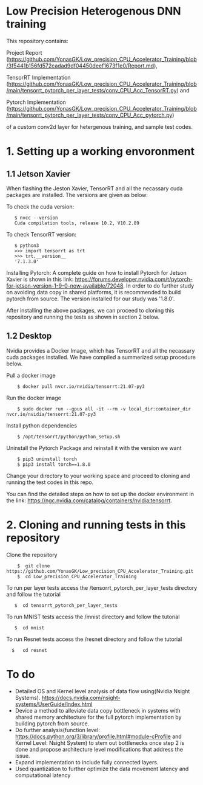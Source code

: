 # Low Precision Heterogenous DNN training
 
 This repository contains:
 
 Project Report (https://github.com/YonasGK/Low_precision_CPU_Accelerator_Training/blob/3f5441b156fd572cadad9df04450deef1673f1e0/Report.md), 
 
 TensorRT Implementation (https://github.com/YonasGK/Low_precision_CPU_Accelerator_Training/blob/main/tensorrt_pytorch_per_layer_tests/conv_CPU_Acc_TensorRT.py)  and 
 
 Pytorch Implementation (https://github.com/YonasGK/Low_precision_CPU_Accelerator_Training/blob/main/tensorrt_pytorch_per_layer_tests/conv_CPU_Acc_pytorch.py) 

 of a custom conv2d layer for hetergenous training, and sample test codes.
 
   # 1. Setting up a working envoronment
    
   ## 1.1 Jetson Xavier
   
   When flashing the Jeston Xavier, TensorRT and all the necassary cuda packages are installed. The versions are given as below:
   
   To check the cuda version: 
   
       $ nvcc --version
       Cuda compilation tools, release 10.2, V10.2.89
   
   To check TensorRT version:
        
       $ python3
       >>> import tensorrt as trt
       >>> trt.__version__
       '7.1.3.0'
       
   Installing Pytorch: A complete guide on how to install Pytorch for Jetson Xavier is shown in this link: https://forums.developer.nvidia.com/t/pytorch-for-jetson-version-1-9-0-now-available/72048. In order to do further study on avoiding data copy in shared platforms, it is recommended to build pytorch from source. The version installed for our study was '1.8.0'.
   
   After installing the above packages, we can proceed to cloning this repository and running the tests as shown in section 2 below.
   
  ## 1.2 Desktop
    
   Nvidia provides a Docker Image, which has TensorRT and all the necassary cuda packages installed. We have compiled a summerized setup  procedure below.
   
   Pull a docker image
   
        $ docker pull nvcr.io/nvidia/tensorrt:21.07-py3
        
   Run the docker image
   
        $ sudo docker run --gpus all -it --rm -v local_dir:container_dir nvcr.io/nvidia/tensorrt:21.07-py3
   
   Install python dependencies
   
        $ /opt/tensorrt/python/python_setup.sh
   
   Uninstall the Pytorch Package and reinstall it with the version we want
   
        $ pip3 uninstall torch
        $ pip3 install torch==1.8.0
        
   Change your directory to your working space and proceed to cloning and running the test codes in this repo.
   
   You can find the detailed steps on how to set up the docker environment in the link: https://ngc.nvidia.com/catalog/containers/nvidia:tensorrt.
   
   
  #  2. Cloning and running tests in this repository
   
   Clone the repository
   
        $  git clone https://github.com/YonasGK/Low_precision_CPU_Accelerator_Training.git
        $  cd Low_precision_CPU_Accelerator_Training
        
   To run per layer tests access the /tensorrt_pytorch_per_layer_tests directory and follow the tutorial
   
       $  cd tensorrt_pytorch_per_layer_tests
       
   To run MNIST tests access the /mnist directory and follow the tutorial
   
       $  cd mnist
       
   To run Resnet tests access the /resnet directory and follow the tutorial
   
      $   cd resnet
      

   
  # To do

- Detailed OS and Kernel level analysis of data flow using(Nvidia Nsight Systems). https://docs.nvidia.com/nsight-systems/UserGuide/index.html
- Device a method to alleviate data copy bottleneck in systems with shared memory architecture for the full pytorch implementation by building pytorch from source.
- Do further analysis(function level: https://docs.python.org/3/library/profile.html#module-cProfile and Kernel Level: Nsight System)  to stem out bottlenecks once step 2 is done and propose architecture level modifications that address the issue.
- Expand implementation to include fully connected layers.
- Used quantization to further optimize the data movement latency and computational latency


